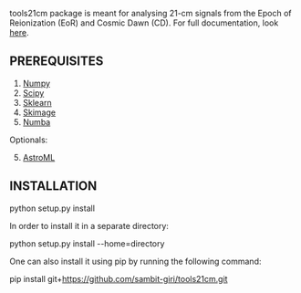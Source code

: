 tools21cm package is meant for analysing 21-cm signals from the Epoch of Reionization (EoR) and Cosmic Dawn (CD).
For full documentation, look [here](https://tools21cm.readthedocs.io/en/latest/).

PREREQUISITES
-------------
1. [Numpy](http://www.numpy.org/)
2. [Scipy](https://scipy.org/install.html)
3. [Sklearn](http://scikit-learn.org/stable/install.html)
4. [Skimage](http://scikit-image.org/docs/dev/install.html)
5. [Numba](https://numba.pydata.org/)

Optionals:

5. [AstroML](http://www.astroml.org/user_guide/installation.html)

INSTALLATION
------------
python setup.py install

In order to install it in a separate directory:

python setup.py install --home=directory

One can also install it using pip by running the following command:

pip install git+https://github.com/sambit-giri/tools21cm.git
